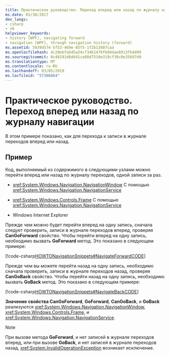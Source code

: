 ```yaml
---
title: Практическое руководство. Переход вперед или назад по журналу навигации
ms.date: 03/30/2017
dev_langs:
- csharp
- vb
helpviewer_keywords:
- history [WPF], navigating forward
- navigation [WPF], through navigation history (forward)
ms.assetid: 5939d574-5f53-469e-85f5-1f2b13607caa
ms.openlocfilehash: 4c20ebfab45a24cf34b1476fb94dae6913fb4d99
ms.sourcegitcommit: 0c48191d6d641ce88d7510e319cf38c0e35697d0
ms.translationtype: MT
ms.contentlocale: ru-RU
ms.lasthandoff: 03/05/2019
ms.locfileid: "57366664"
---
```

# <a name="how-to-navigate-forward-or-back-through-navigation-history"></a>Практическое руководство. Переход вперед или назад по журналу навигации
В этом примере показано, как для перехода к записи в журнале переходов вперед или назад.  
  
## <a name="example"></a>Пример  
 Код, выполняемый из содержимого в следующими узлами можно перейти вперед или назад по журналу переходов, одной записи за раз.  
  
-   <xref:System.Windows.Navigation.NavigationWindow> С помощью <xref:System.Windows.Navigation.NavigationService>  
  
-   <xref:System.Windows.Controls.Frame> С помощью <xref:System.Windows.Navigation.NavigationService>  
  
-   Windows Internet Explorer  
  
 Прежде чем можно будет перейти вперед на одну запись, сначала следует проверить, записи в журнале переходов вперед, проверяя **CanGoForward** свойство. Чтобы перейти вперед на одну запись, необходимо вызвать **GoForward** метод. Это показано в следующем примере:  
  
 [!code-csharp[HOWTONavigationSnippets#NavigateForwardCODE](~/samples/snippets/csharp/VS_Snippets_Wpf/HOWTONavigationSnippets/CSharp/HomePage.xaml.cs#navigateforwardcode)]
   
  
 Прежде чем вы можете перейти назад на одну запись, необходимо сначала проверить, записи в журнале переходов назад, проверяя **CanGoBack** свойство. Чтобы перейти назад на одну запись, необходимо вызвать **GoBack** метод. Это показано в следующем примере:  
  
 [!code-csharp[HOWTONavigationSnippets#NavigateBackCODE](~/samples/snippets/csharp/VS_Snippets_Wpf/HOWTONavigationSnippets/CSharp/HomePage.xaml.cs#navigatebackcode)]
   
  
 **Значение свойства CanGoForward**, **GoForward**, **CanGoBack**, и **GoBack** реализуются <xref:System.Windows.Navigation.NavigationWindow>, <xref:System.Windows.Controls.Frame>, и <xref:System.Windows.Navigation.NavigationService>.  
  
> [!NOTE]
>  При вызове метода **GoForward**, и нет записей в журнале переходов вперед, или при вызове **GoBack**, и нет записей в журнале переходов назад, <xref:System.InvalidOperationException> возникает исключение.
